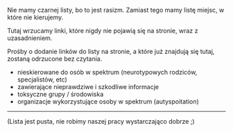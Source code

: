 Nie mamy czarnej listy, bo to jest rasizm. Zamiast tego mamy listę miejsc, w które nie kierujemy.

Tutaj wrzucamy linki, które nigdy nie pojawią się na stronie, wraz z uzasadnieniem.

Prośby o dodanie linków do listy na stronie, a które już znajdują się tutaj, zostaną odrzucone bez czytania.

- nieskierowane do osób w spektrum (neurotypowych rodziców, specjalistów, etc)
- zawierające nieprawdziwe i szkodliwe informacje
- toksyczne grupy / środowiska
- organizacje wykorzystujące osoby w spektrum (autyspoitation)

---

(Lista jest pusta, nie robimy naszej pracy wystarczająco dobrze ;)
